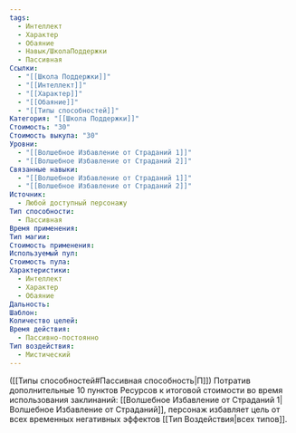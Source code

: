 ```yaml
---
tags:
  - Интеллект
  - Характер
  - Обаяние
  - Навык/ШколаПоддержки
  - Пассивная
Ссылки:
  - "[[Школа Поддержки]]"
  - "[[Интеллект]]"
  - "[[Характер]]"
  - "[[Обаяние]]"
  - "[[Типы способностей]]"
Категория: "[[Школа Поддержки]]"
Стоимость: "30"
Стоимость выкупа: "30"
Уровни:
  - "[[Волшебное Избавление от Страданий 1]]"
  - "[[Волшебное Избавление от Страданий 2]]"
Связанные навыки:
  - "[[Волшебное Избавление от Страданий 1]]"
  - "[[Волшебное Избавление от Страданий 2]]"
Источник:
  - Любой доступный персонажу
Тип способности:
  - Пассивная
Время применения: 
Тип магии: 
Стоимость применения: 
Используемый пул: 
Стоимость пула: 
Характеристики:
  - Интеллект
  - Характер
  - Обаяние
Дальность: 
Шаблон: 
Количество целей: 
Время действия:
  - Пассивно-постоянно
Тип воздействия:
  - Мистический
---
```

([[Типы способностей#Пассивная способность|П]]) Потратив дополнительные 10 пунктов Ресурсов к итоговой стоимости во время использования заклинаний: [[Волшебное Избавление от Страданий 1|Волшебное Избавление от Страданий]], персонаж избавляет цель от всех временных негативных эффектов [[Тип Воздействия|всех типов]].